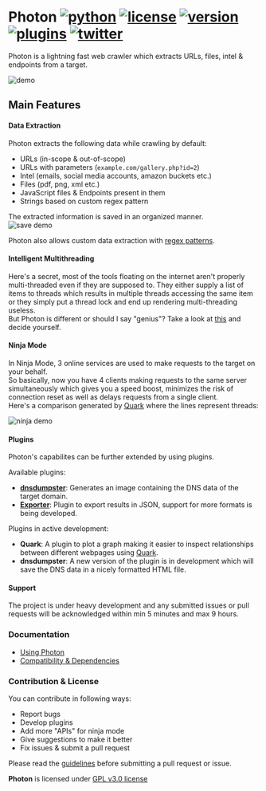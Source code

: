 # Photon [![python](https://img.shields.io/badge/Python-2.x|3.x-green.svg?style=style=flat-square)](https://www.python.org/downloads/)  [![license](https://img.shields.io/badge/License-GPL--v3-orange.svg?style=style=flat-square)](https://www.gnu.org/licenses/gpl-3.0.en.html) [![version](https://img.shields.io/badge/Version-1.0.5-blue.svg?style=style=flat-square)](https://github.com/s0md3v/Photon/blob/master/CHANGELOG.md) [![plugins](https://img.shields.io/badge/Plugins-1-yellow.svg?style=style=flat-square)](https://github.com/s0md3v/Photon/tree/master/plugins) [![twitter](https://img.shields.io/badge/Twitter-@s0md3v-skyblue.svg?style=style=flat-square)](https://twitter.com/s0md3v/)

Photon is a lightning fast web crawler which extracts URLs, files, intel & endpoints from a target.

![demo](https://image.ibb.co/bTNwBy/Screenshot_2018_07_22_12_07_30.png)

## Main Features

#### Data Extraction
Photon extracts the following data while crawling by default:

- URLs (in-scope & out-of-scope)
- URLs with parameters (`example.com/gallery.php?id=2`)
- Intel (emails, social media accounts, amazon buckets etc.)
- Files (pdf, png, xml etc.)
- JavaScript files & Endpoints present in them
- Strings based on custom regex pattern

The extracted information is saved in an organized manner.\
![save demo](https://image.ibb.co/ezTEyd/Screenshot_2018_07_22_12_24_44.png)

Photon also allows custom data extraction with [regex patterns](https://github.com/s0md3v/Photon/wiki/Usage#custom-regex-pattern).

#### Intelligent Multithreading
Here's a secret, most of the tools floating on the internet aren't properly multi-threaded even if they are supposed to. They either supply a list of items to threads which results in multiple threads accessing the same item or they simply put a thread lock and end up rendering multi-threading useless.\
But Photon is different or should I say "genius"? Take a look at [this](https://github.com/s0md3v/Photon/blob/aaf5ab3b2a2a168a8eb625eb2a6feb4307521f22/photon.py#L315-L339) and decide yourself.

#### Ninja Mode
In Ninja Mode, 3 online services are used to make requests to the target on your behalf.\
So basically, now you have 4 clients making requests to the same server simultaneously which gives you a speed boost, minimizes the risk of connection reset as well as delays requests from a single client.\
Here's a comparison generated by [Quark](https://github.com/s0md3v/Quark) where the lines represent threads:

![ninja demo](https://image.ibb.co/jJSDg8/ninja.png)

#### Plugins
Photon's capabilites can be further extended by using plugins.

Available plugins:

- **[dnsdumpster](https://github.com/s0md3v/Photon/wiki/Usage#dumping-dns-data)**: Generates an image containing the DNS data of the target domain.
- **[Exporter](https://github.com/s0md3v/Photon/wiki/Usage#export-formatted-result)**: Plugin to export results in JSON, support for more formats is being developed.

Plugins in active development:

- **Quark**: A plugin to plot a graph making it easier to inspect relationships between different webpages using [Quark](https://github.com/s0md3v/Quark).
- **dnsdumpster**: A new version of the plugin is in development which will save the DNS data in a nicely formatted HTML file.

#### Support
The project is under heavy development and any submitted issues or pull requests will be acknowledged within min 5 minutes and max 9 hours.

### Documentation
- [Using Photon](https://github.com/s0md3v/Photon/wiki/Usage)
- [Compatibility & Dependencies](https://github.com/s0md3v/Photon/wiki/Compatibility-&-Dependencies)

### Contribution & License
You can contribute in following ways:

- Report bugs
- Develop plugins
- Add more "APIs" for ninja mode
- Give suggestions to make it better
- Fix issues & submit a pull request

Please read the [guidelines](https://github.com/s0md3v/Photon/wiki/Guidelines) before submitting a pull request or issue.

**Photon** is licensed under [GPL v3.0 license](https://www.gnu.org/licenses/gpl-3.0.en.html)
